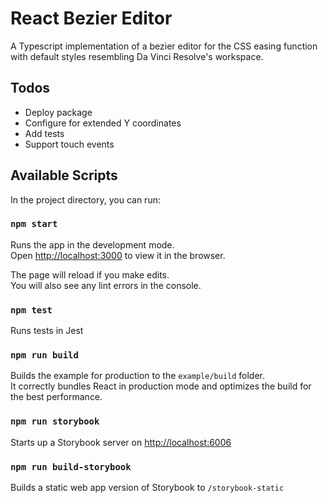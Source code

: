 # React Bezier Editor

A Typescript implementation of a bezier editor for the CSS easing 
function with default styles resembling Da Vinci Resolve's workspace.

## Todos

* Deploy package
* Configure for extended Y coordinates
* Add tests
* Support touch events

## Available Scripts

In the project directory, you can run:

### `npm start`

Runs the app in the development mode.\
Open [http://localhost:3000](http://localhost:3000) to view it in the browser.

The page will reload if you make edits.\
You will also see any lint errors in the console.

### `npm test`

Runs tests in Jest

### `npm run build`

Builds the example for production to the `example/build` folder.\
It correctly bundles React in production mode and optimizes the build for the best performance.

### `npm run storybook`

Starts up a Storybook server on [http://localhost:6006](http://localhost:6006)

### `npm run build-storybook`

Builds a static web app version of Storybook to `/storybook-static`

